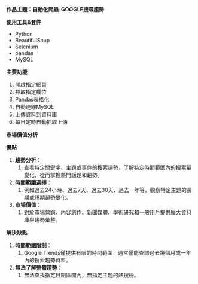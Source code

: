 **作品主題：自動化爬蟲-GOOGLE搜尋趨勢**

**使用工具&套件**

- Python
- BeautifulSoup
- Selenium
- pandas
- MySQL

**主要功能**

1. 開啟指定網頁
1. 抓取指定欄位
1. Pandas表格化
1. 自動連線MySQL
1. 上傳資料到資料庫
1. 每日定時自動抓取上傳

**市場價值分析**

**優點**

1. **趨勢分析**：
   1. 查看特定關鍵字、主題或事件的搜索趨勢，了解特定時間範圍內的搜索量變化，從而掌握熱門話題和趨勢。
1. **時間範圍選擇**：
   1. 例如過去24小時、過去7天、過去30天、過去一年等，觀察特定主題的長期或短期趨勢變化。
1. **市場價值**：
   1. 對於市場營銷、內容創作、新聞媒體、學術研究和一般用戶提供龐大資料庫與趨勢彙整。

**解決缺點**

1. **時間範圍限制**：
   1. Google Trends僅提供有限的時間範圍，通常僅能查詢過去幾個月或一年內的搜索趨勢資料。
1. **無法了解整體趨勢**：
   1. 無法查找指定日期區間內，無指定主題的熱搜榜。

